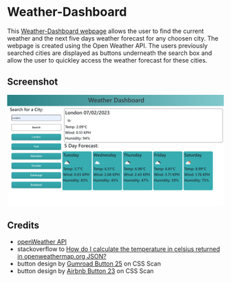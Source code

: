# Weather-Dashboard

This [Weather-Dashboard webpage](https://amikerb.github.io/Weather-Dashboard/) allows the user to find the current weather and the next five days weather forecast for any choosen city. The webpage is created using the Open Weather API. The users previously searched cities are displayed as buttons underneath the search box and allow the user to quickley access the weather forecast for these cities. 

## Screenshot

![alt text](./assets/images/weatherDashboardScreenshot.png)

## Credits 

- [openWeather API](https://openweathermap.org/forecast5)
- stackoverflow to [How do I calculate the temperature in celsius returned in openweathermap.org JSON?](https://stackoverflow.com/questions/19477324/how-do-i-calculate-the-temperature-in-celsius-returned-in-openweathermap-org-jso)
- button design by [Gumroad Button 25](https://getcssscan.com/css-buttons-examples) on CSS Scan
- button design by [Airbnb Button 23](https://getcssscan.com/css-buttons-examples) on CSS Scan